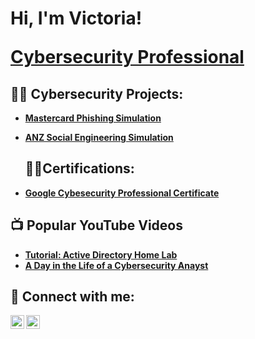  <h1>Hi, I'm Victoria!    
   
 <a href="www.linkedin.com/in/victoriakaranja">Cybersecurity Professional</a>
<h2>👨‍💻 Cybersecurity Projects:</h2>

- <b>[Mastercard Phishing Simulation](https://github.com/VictoriaKaranja/Mastercard-Phishing-Simulation)

- <b>[ANZ Social Engineering Simulation](https://github.com/VictoriaKaranja/ANZ-Social-Engineering-Simulation)<h2>👩‍🎓Certifications:</h2>
  
- [Google Cybesecurity Professional Certificate](https://www.credly.com/badges/320feec6-157c-4a42-8d53-5e92019ad5ff/public_url)
<h2>📺 Popular YouTube Videos</h2>

- [Tutorial: Active Directory Home Lab](https://www.youtube.com/watch?v=a83ASGn_V_s)
- [A Day in the Life of a Cybersecurity Anayst](https://www.youtube.com/watch?v=uHy3oM7NnoU)


<h2> 🤳 Connect with me:</h2>

[<img align="left" alt="VictoriaKaranja | YouTube" width="22px" src="https://cdn.jsdelivr.net/npm/simple-icons@v3/icons/youtube.svg" />][youtube]
[<img align="left" alt="VictoriaKaranja | LinkedIn" width="22px" src="https://cdn.jsdelivr.net/npm/simple-icons@v3/icons/linkedin.svg" />][linkedin]


[youtube]: https://www.youtube.com/c/victoriakaranja
[linkedin]: https://linkedin.com/in/VictoriaKaranja

<!--
**joshmadakor1/joshmadakor1** is a ✨ _special_ ✨ repository because its `README.md` (this file) appears on your GitHub profile.

Here are some ideas to get you started:

- 🔭 I’m currently working on ...
- 🌱 I’m currently learning ...
- 👯 I’m looking to collaborate on ...
- 🤔 I’m looking for help with ...
- 💬 Ask me about ...
- 📫 How to reach me: ...
- 😄 Pronouns: ...
- ⚡ Fun fact: ...
-->
